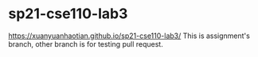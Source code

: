 # sp21-cse110-lab3
https://xuanyuanhaotian.github.io/sp21-cse110-lab3/
This is assignment's branch, other branch is for testing pull request.
